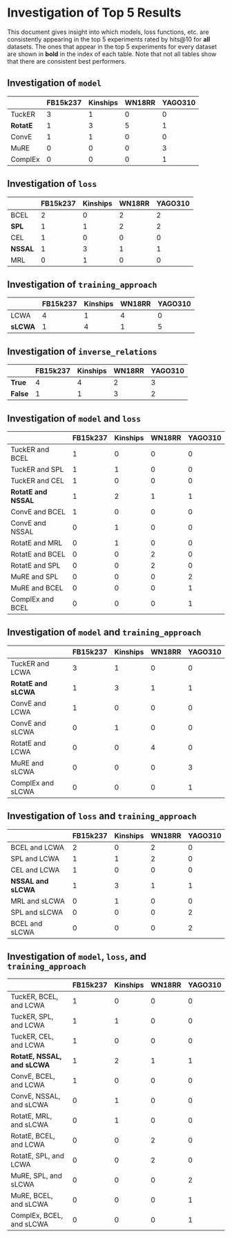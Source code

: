 # Investigation of Top 5 Results

This document gives insight into which models, loss functions, etc. are consistently
appearing in the top 5 experiments rated by hits@10 for **all** datasets. The ones that appear in the top 5
experiments for every dataset are shown in **bold** in the index of each table. Note that not all tables
show that there are consistent best performers.

## Investigation of `model`

|            |   FB15k237 |   Kinships |   WN18RR |   YAGO310 |
|------------|------------|------------|----------|-----------|
| TuckER     |          3 |          1 |        0 |         0 |
| **RotatE** |          1 |          3 |        5 |         1 |
| ConvE      |          1 |          1 |        0 |         0 |
| MuRE       |          0 |          0 |        0 |         3 |
| ComplEx    |          0 |          0 |        0 |         1 |


## Investigation of `loss`

|           |   FB15k237 |   Kinships |   WN18RR |   YAGO310 |
|-----------|------------|------------|----------|-----------|
| BCEL      |          2 |          0 |        2 |         2 |
| **SPL**   |          1 |          1 |        2 |         2 |
| CEL       |          1 |          0 |        0 |         0 |
| **NSSAL** |          1 |          3 |        1 |         1 |
| MRL       |          0 |          1 |        0 |         0 |


## Investigation of `training_approach`

|           |   FB15k237 |   Kinships |   WN18RR |   YAGO310 |
|-----------|------------|------------|----------|-----------|
| LCWA      |          4 |          1 |        4 |         0 |
| **sLCWA** |          1 |          4 |        1 |         5 |


## Investigation of `inverse_relations`

|           |   FB15k237 |   Kinships |   WN18RR |   YAGO310 |
|-----------|------------|------------|----------|-----------|
| **True**  |          4 |          4 |        2 |         3 |
| **False** |          1 |          1 |        3 |         2 |


## Investigation of `model` and `loss`

|                      |   FB15k237 |   Kinships |   WN18RR |   YAGO310 |
|----------------------|------------|------------|----------|-----------|
| TuckER and BCEL      |          1 |          0 |        0 |         0 |
| TuckER and SPL       |          1 |          1 |        0 |         0 |
| TuckER and CEL       |          1 |          0 |        0 |         0 |
| **RotatE and NSSAL** |          1 |          2 |        1 |         1 |
| ConvE and BCEL       |          1 |          0 |        0 |         0 |
| ConvE and NSSAL      |          0 |          1 |        0 |         0 |
| RotatE and MRL       |          0 |          1 |        0 |         0 |
| RotatE and BCEL      |          0 |          0 |        2 |         0 |
| RotatE and SPL       |          0 |          0 |        2 |         0 |
| MuRE and SPL         |          0 |          0 |        0 |         2 |
| MuRE and BCEL        |          0 |          0 |        0 |         1 |
| ComplEx and BCEL     |          0 |          0 |        0 |         1 |


## Investigation of `model` and `training_approach`

|                      |   FB15k237 |   Kinships |   WN18RR |   YAGO310 |
|----------------------|------------|------------|----------|-----------|
| TuckER and LCWA      |          3 |          1 |        0 |         0 |
| **RotatE and sLCWA** |          1 |          3 |        1 |         1 |
| ConvE and LCWA       |          1 |          0 |        0 |         0 |
| ConvE and sLCWA      |          0 |          1 |        0 |         0 |
| RotatE and LCWA      |          0 |          0 |        4 |         0 |
| MuRE and sLCWA       |          0 |          0 |        0 |         3 |
| ComplEx and sLCWA    |          0 |          0 |        0 |         1 |


## Investigation of `loss` and `training_approach`

|                     |   FB15k237 |   Kinships |   WN18RR |   YAGO310 |
|---------------------|------------|------------|----------|-----------|
| BCEL and LCWA       |          2 |          0 |        2 |         0 |
| SPL and LCWA        |          1 |          1 |        2 |         0 |
| CEL and LCWA        |          1 |          0 |        0 |         0 |
| **NSSAL and sLCWA** |          1 |          3 |        1 |         1 |
| MRL and sLCWA       |          0 |          1 |        0 |         0 |
| SPL and sLCWA       |          0 |          0 |        0 |         2 |
| BCEL and sLCWA      |          0 |          0 |        0 |         2 |


## Investigation of `model`, `loss`, and `training_approach`

|                              |   FB15k237 |   Kinships |   WN18RR |   YAGO310 |
|------------------------------|------------|------------|----------|-----------|
| TuckER, BCEL, and LCWA       |          1 |          0 |        0 |         0 |
| TuckER, SPL, and LCWA        |          1 |          1 |        0 |         0 |
| TuckER, CEL, and LCWA        |          1 |          0 |        0 |         0 |
| **RotatE, NSSAL, and sLCWA** |          1 |          2 |        1 |         1 |
| ConvE, BCEL, and LCWA        |          1 |          0 |        0 |         0 |
| ConvE, NSSAL, and sLCWA      |          0 |          1 |        0 |         0 |
| RotatE, MRL, and sLCWA       |          0 |          1 |        0 |         0 |
| RotatE, BCEL, and LCWA       |          0 |          0 |        2 |         0 |
| RotatE, SPL, and LCWA        |          0 |          0 |        2 |         0 |
| MuRE, SPL, and sLCWA         |          0 |          0 |        0 |         2 |
| MuRE, BCEL, and sLCWA        |          0 |          0 |        0 |         1 |
| ComplEx, BCEL, and sLCWA     |          0 |          0 |        0 |         1 |


